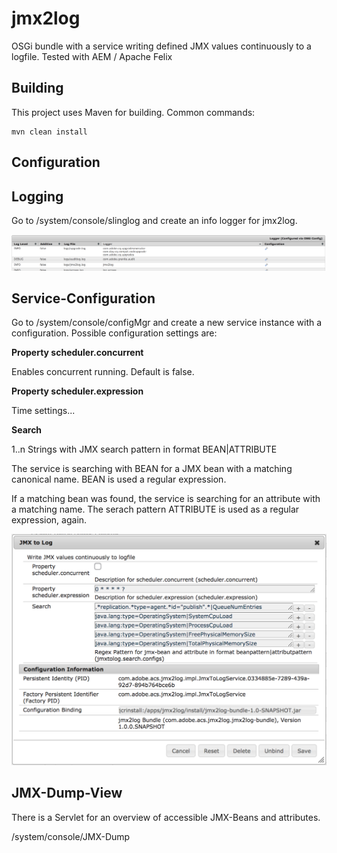 jmx2log
========

OSGi bundle with a service writing defined JMX values continuously to a logfile. Tested with AEM / Apache Felix

Building
--------

This project uses Maven for building. Common commands:

    mvn clean install

Configuration
--------

Logging
--------

Go to /system/console/slinglog and create an info logger for jmx2log.

![Log Config](/doc/logconfig.png)

Service-Configuration
--------

Go to /system/console/configMgr and create a new service instance with a configuration. Possible configuration settings are:

**Property scheduler.concurrent**

Enables concurrent running. Default is false. 

**Property scheduler.expression**

Time settings...

**Search**

1..n Strings with JMX search pattern in format BEAN|ATTRIBUTE

The service is searching with BEAN for a JMX bean with a matching canonical name. BEAN is used a regular expression.

If a matching bean was found, the service is searching for an attribute with a matching name. The serach pattern ATTRIBUTE is used as a regular expression, again.

![Service Config](/doc/config.png)

JMX-Dump-View
--------

There is a Servlet for an overview of accessible JMX-Beans and attributes.

/system/console/JMX-Dump
